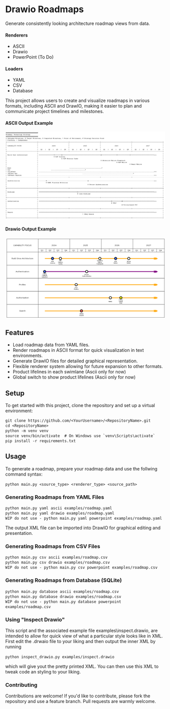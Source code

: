 # Drawio Roadmaps

Generate consistently looking architecture roadmap views from data.

#### Renderers

- ASCII
- Drawio 
- PowerPoint (To Do)

#### Loaders

- YAML
- CSV 
- Database

This project allows users to create and visualize roadmaps in various formats, including ASCII and DrawIO, making it easier to plan and communicate project timelines and milestones.

#### ASCII Output Example

![ASCII Example](examples/drawio_roadmaps_ascii_output_example.png)

#### Drawio Output Example

![DRAWIO Example](examples/drawio_roadmaps_drawio_output_example.png)

## Features

- Load roadmap data from YAML files.
- Render roadmaps in ASCII format for quick visualization in text environments.
- Generate DrawIO files for detailed graphical representation.
- Flexible renderer system allowing for future expansion to other formats.
- Product lifelines in each swimlane (Ascii only for now)
- Global switch to show product lifelines (Ascii only for now)

## Setup

To get started with this project, clone the repository and set up a virtual environment:

```
git clone https://github.com/<YourUsername>/<RepositoryName>.git
cd <RepositoryName>
python -m venv venv
source venv/bin/activate  # On Windows use `venv\Scripts\activate`
pip install -r requirements.txt
```

## Usage

To generate a roadmap, prepare your roadmap data and use the follwing command syntax:

```python main.py <source_type> <renderer_type> <source_path>```


### Generating Roadmaps from YAML Files
```
python main.py yaml ascii examples/roadmap.yaml
python main.py yaml drawio examples/roadmap.yaml
WIP do not use - python main.py yaml powerpoint examples/roadmap.yaml
```
The output XML file can be imported into DrawIO for graphical editing and presentation.

### Generating Roadmaps from CSV Files
```
python main.py csv ascii examples/roadmap.csv
python main.py csv drawio examples/roadmap.csv
WIP do not use - python main.py csv powerpoint examples/roadmap.csv
```

### Generating Roadmaps from Database (SQLite)
```
python main.py database ascii examples/roadmap.csv
python main.py database drawio examples/roadmap.csv
WIP do not use - python main.py database powerpoint examples/roadmap.csv
```

### Using "Inspect Drawio"
This script and the associated example file examples\inspect.drawio, are intended to allow for quick view of what a particular style looks like in XML. First edit the .drwaio file to your liking and then output the inner XML by running

```python inspect_drawio.py examples/inspect.drawio```

which will give yout the pretty printed XML. You can then use this XML to tweak code an styling to your liking.

### Contributing

Contributions are welcome! If you'd like to contribute, please fork the repository and use a feature branch. Pull requests are warmly welcome.

